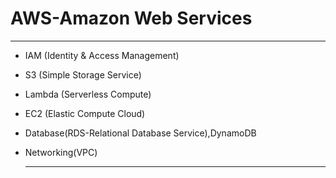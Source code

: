 # AWS-Amazon Web Services
---

- IAM (Identity & Access Management)
- S3 (Simple Storage Service)
- Lambda (Serverless Compute)
- EC2 (Elastic Compute Cloud)
- Database(RDS-Relational Database Service),DynamoDB
- Networking(VPC)

  ----
